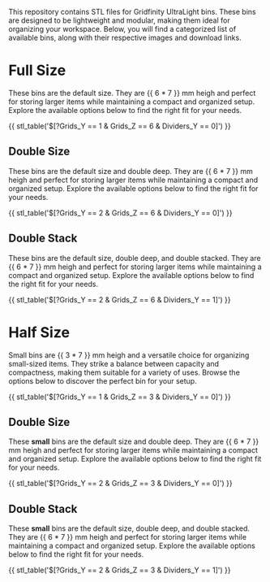 
This repository contains STL files for Gridfinity UltraLight bins. These bins are designed to be lightweight and modular, making them ideal for organizing your workspace. Below, you will find a categorized list of available bins, along with their respective images and download links. 

# Full Size
These bins are the default size. They are {{ 6 * 7 }} mm heigh and perfect for storing larger items while maintaining a compact and organized setup. Explore the available options below to find the right fit for your needs.

{{ stl_table('$[?Grids_Y == 1 & Grids_Z == 6 & Dividers_Y == 0]') }}

## Double Size
These bins are the default size and double deep. They are {{ 6 * 7 }} mm heigh and perfect for storing larger items while maintaining a compact and organized setup. Explore the available options below to find the right fit for your needs.

{{ stl_table('$[?Grids_Y == 2 & Grids_Z == 6 & Dividers_Y == 0]') }}

## Double Stack
These bins are the default size, double deep, and double stacked. They are {{ 6 * 7 }} mm heigh and perfect for storing larger items while maintaining a compact and organized setup. Explore the available options below to find the right fit for your needs.

{{ stl_table('$[?Grids_Y == 2 & Grids_Z == 6 & Dividers_Y == 1]') }}


# Half Size
Small bins are {{ 3 * 7 }} mm heigh and a versatile choice for organizing small-sized items. They strike a balance between capacity and compactness, making them suitable for a variety of uses. Browse the options below to discover the perfect bin for your setup.

{{ stl_table('$[?Grids_Y == 1 & Grids_Z == 3 & Dividers_Y == 0]') }}

## Double Size
These **small** bins are the default size and double deep. They are {{ 6 * 7 }} mm heigh and perfect for storing larger items while maintaining a compact and organized setup. Explore the available options below to find the right fit for your needs.

{{ stl_table('$[?Grids_Y == 2 & Grids_Z == 3 & Dividers_Y == 0]') }}

## Double Stack
These **small** bins are the default size, double deep, and double stacked. They are {{ 6 * 7 }} mm heigh and perfect for storing larger items while maintaining a compact and organized setup. Explore the available options below to find the right fit for your needs.

{{ stl_table('$[?Grids_Y == 2 & Grids_Z == 3 & Dividers_Y == 1]') }}